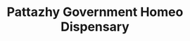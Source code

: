 ---
title: "Pattazhy Government Homeo Dispensary"
url: /pattazhy/pattazhy-government-homeo-dispensary/
shop: Sanitätshaus
---